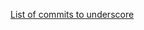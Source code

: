 [List of commits to underscore]( https://github.com/jashkenas/underscore/commits/master?author=wwwoodall)
